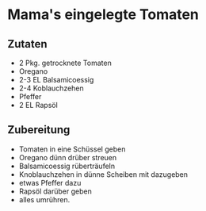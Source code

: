 # Mama's eingelegte Tomaten
## Zutaten
- 2 Pkg. getrocknete Tomaten
- Oregano
- 2-3 EL Balsamicoessig
- 2-4 Koblauchzehen
- Pfeffer
- 2 EL Rapsöl
## Zubereitung
- Tomaten in eine Schüssel geben
- Oregano dünn drüber streuen
- Balsamicoessig rüberträufeln
- Knoblauchzehen in dünne Scheiben mit dazugeben
- etwas Pfeffer dazu
- Rapsöl darüber geben
- alles umrühren. 
